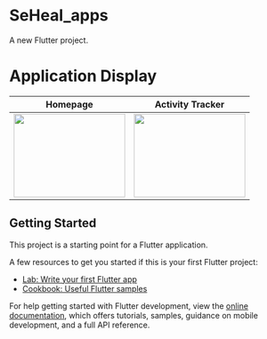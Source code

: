 # SeHeal_apps

A new Flutter project.

# Application Display
| Homepage | Activity Tracker |
|---------------------|---------------------|
| <img src="![HomePage](https://github.com/Fadhelikhsan/seheal_apps/assets/155938694/6c999c14-9f21-4878-8bda-29c1534593bb)" width="200" height="150"> | <img src=" ![Activity Tracker](https://github.com/Fadhelikhsan/seheal_apps/assets/155938694/07a34c96-886e-401e-9069-6445f6bb51a0)"  width="200" height="150"> |


## Getting Started

This project is a starting point for a Flutter application.

A few resources to get you started if this is your first Flutter project:

- [Lab: Write your first Flutter app](https://docs.flutter.dev/get-started/codelab)
- [Cookbook: Useful Flutter samples](https://docs.flutter.dev/cookbook)

For help getting started with Flutter development, view the
[online documentation](https://docs.flutter.dev/), which offers tutorials,
samples, guidance on mobile development, and a full API reference.
